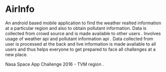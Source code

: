 # AirInfo
An android based mobile application to find the weather realted information at a particular region and also to obtain pollutant information.
Data is collected from crowd source and is made available to other users . 
Involves usage of weather api and pollutant information api . 
Data collected from user is processed at the back and live information is made available to all users and thus helps everyone to get prepared 
to face all challenges at a new place. 

Nasa Space App Challenge 2016 - TVM region .
